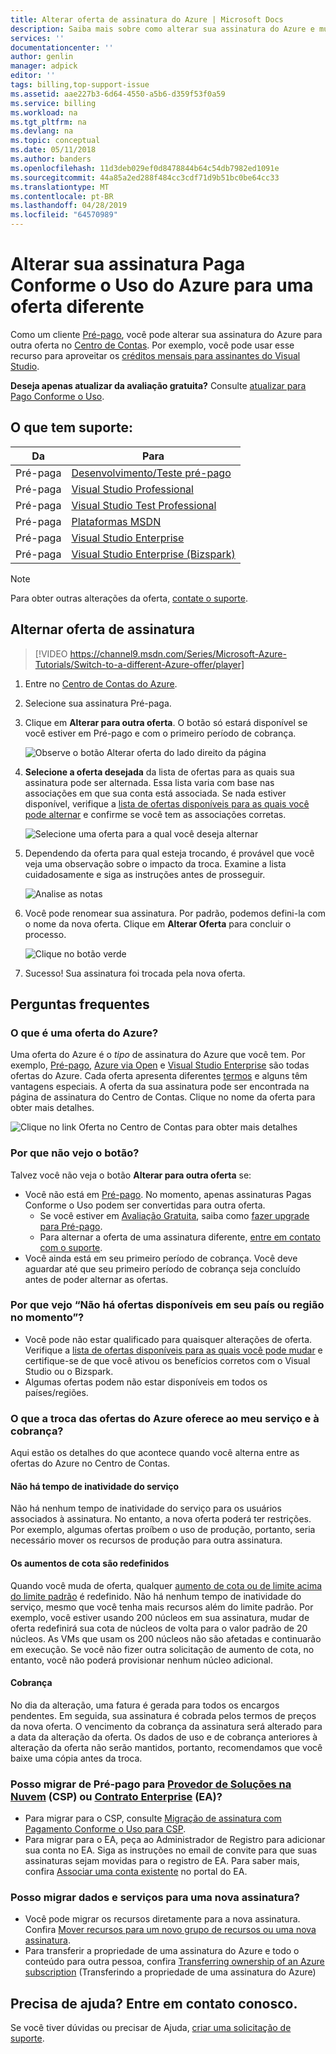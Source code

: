 ```yaml
---
title: Alterar oferta de assinatura do Azure | Microsoft Docs
description: Saiba mais sobre como alterar sua assinatura do Azure e mudar para uma oferta diferente usando o Centro de Contas do Azure
services: ''
documentationcenter: ''
author: genlin
manager: adpick
editor: ''
tags: billing,top-support-issue
ms.assetid: aae227b3-6d64-4550-a5b6-d359f53f0a59
ms.service: billing
ms.workload: na
ms.tgt_pltfrm: na
ms.devlang: na
ms.topic: conceptual
ms.date: 05/11/2018
ms.author: banders
ms.openlocfilehash: 11d3deb029ef0d8478844b64c54db7982ed1091e
ms.sourcegitcommit: 44a85a2ed288f484cc3cdf71d9b51bc0be64cc33
ms.translationtype: MT
ms.contentlocale: pt-BR
ms.lasthandoff: 04/28/2019
ms.locfileid: "64570989"
---
```

# <a name="change-your-azure-pay-as-you-go-subscription-to-a-different-offer"></a>Alterar sua assinatura Paga Conforme o Uso do Azure para uma oferta diferente

Como um cliente [Pré-pago](https://azure.microsoft.com/offers/ms-azr-0003p/), você pode alterar sua assinatura do Azure para outra oferta no [Centro de Contas](https://account.windowsazure.com/Subscriptions). Por exemplo, você pode usar esse recurso para aproveitar os [créditos mensais para assinantes do Visual Studio](https://azure.microsoft.com/pricing/member-offers/msdn-benefits-details/). 

**Deseja apenas atualizar da avaliação gratuita?** Consulte [atualizar para Pago Conforme o Uso](billing-upgrade-azure-subscription.md).

## <a name="whats-supported"></a>O que tem suporte:

| Da | Para |
| --- | --- |
| Pré-paga |[Desenvolvimento/Teste pré-pago](https://azure.microsoft.com/offers/ms-azr-0023p/) |
| Pré-paga |[Visual Studio Professional](https://azure.microsoft.com/offers/ms-azr-0059p/) |
| Pré-paga |[Visual Studio Test Professional](https://azure.microsoft.com/offers/ms-azr-0060p/) |
| Pré-paga |[Plataformas MSDN](https://azure.microsoft.com/offers/ms-azr-0062p/) |
| Pré-paga |[Visual Studio Enterprise](https://azure.microsoft.com/offers/ms-azr-0063p/) |
| Pré-paga |[Visual Studio Enterprise (Bizspark)](https://azure.microsoft.com/offers/ms-azr-0064p/) |

> [!NOTE]
> Para obter outras alterações da oferta, [contate o suporte](https://portal.azure.com/?#blade/Microsoft_Azure_Support/HelpAndSupportBlade).
>
>

## <a name="switch-subscription-offer"></a>Alternar oferta de assinatura

> [!VIDEO https://channel9.msdn.com/Series/Microsoft-Azure-Tutorials/Switch-to-a-different-Azure-offer/player]
>
>

1. Entre no [Centro de Contas do Azure](https://account.windowsazure.com/Subscriptions).
1. Selecione sua assinatura Pré-paga.
1. Clique em **Alterar para outra oferta**. O botão só estará disponível se você estiver em Pré-pago e com o primeiro período de cobrança.

   ![Observe o botão Alterar oferta do lado direito da página](./media/billing-how-to-switch-azure-offer/switchbutton.png)
1. **Selecione a oferta desejada** da lista de ofertas para as quais sua assinatura pode ser alternada. Essa lista varia com base nas associações em que sua conta está associada. Se nada estiver disponível, verifique a [lista de ofertas disponíveis para as quais você pode alternar](#whats-supported) e confirme se você tem as associações corretas. 

   ![Selecione uma oferta para a qual você deseja alternar](./media/billing-how-to-switch-azure-offer/selectoffer.png)
1. Dependendo da oferta para qual esteja trocando, é provável que você veja uma observação sobre o impacto da troca. Examine a lista cuidadosamente e siga as instruções antes de prosseguir.

   ![Analise as notas](./media/billing-how-to-switch-azure-offer/thingstonote.png)
1. Você pode renomear sua assinatura. Por padrão, podemos defini-la com o nome da nova oferta. Clique em **Alterar Oferta** para concluir o processo.

   ![Clique no botão verde](./media/billing-how-to-switch-azure-offer/confirmpage.png)
1. Sucesso! Sua assinatura foi trocada pela nova oferta.

## <a name="frequently-asked-questions"></a>Perguntas frequentes

### <a name="what-is-an-azure-offer"></a>O que é uma oferta do Azure?

Uma oferta do Azure é o *tipo* de assinatura do Azure que você tem. Por exemplo, [Pré-pago](https://azure.microsoft.com/offers/ms-azr-0003p/), [Azure via Open](https://azure.microsoft.com/offers/ms-azr-0111p/) e [Visual Studio Enterprise](https://azure.microsoft.com/offers/ms-azr-0063p/) são todas ofertas do Azure. Cada oferta apresenta diferentes [termos](https://azure.microsoft.com/support/legal/offer-details/) e alguns têm vantagens especiais. A oferta da sua assinatura pode ser encontrada na página de assinatura do Centro de Contas. Clique no nome da oferta para obter mais detalhes.

   ![Clique no link Oferta no Centro de Contas para obter mais detalhes](./media/billing-how-to-switch-azure-offer/offerlink.png)

### <a name="why-dont-i-see-the-button"></a>Por que não vejo o botão?

Talvez você não veja o botão **Alterar para outra oferta** se:

* Você não está em [Pré-pago](https://azure.microsoft.com/offers/ms-azr-0003p/). No momento, apenas assinaturas Pagas Conforme o Uso podem ser convertidas para outra oferta.
  * Se você estiver em [Avaliação Gratuita](https://azure.microsoft.com/free/), saiba como [fazer upgrade para Pré-pago](billing-upgrade-azure-subscription.md).
  * Para alternar a oferta de uma assinatura diferente, [entre em contato com o suporte](https://portal.azure.com/?#blade/Microsoft_Azure_Support/HelpAndSupportBlade).
* Você ainda está em seu primeiro período de cobrança. Você deve aguardar até que seu primeiro período de cobrança seja concluído antes de poder alternar as ofertas.

### <a name="why-do-i-see-there-are-no-offers-available-in-your-region-or-country-at-this-time"></a>Por que vejo “Não há ofertas disponíveis em seu país ou região no momento”?

* Você pode não estar qualificado para quaisquer alterações de oferta. Verifique a [lista de ofertas disponíveis para as quais você pode mudar](#whats-supported) e certifique-se de que você ativou os benefícios corretos com o Visual Studio ou o Bizspark.
* Algumas ofertas podem não estar disponíveis em todos os países/regiões.

### <a name="what-does-switching-azure-offers-do-to-my-service-and-billing"></a>O que a troca das ofertas do Azure oferece ao meu serviço e à cobrança?

Aqui estão os detalhes do que acontece quando você alterna entre as ofertas do Azure no Centro de Contas.

#### <a name="no-service-downtime"></a>Não há tempo de inatividade do serviço

Não há nenhum tempo de inatividade do serviço para os usuários associados à assinatura. No entanto, a nova oferta poderá ter restrições. Por exemplo, algumas ofertas proíbem o uso de produção, portanto, seria necessário mover os recursos de produção para outra assinatura.

#### <a name="quota-increases-are-reset"></a>Os aumentos de cota são redefinidos

Quando você muda de oferta, qualquer [aumento de cota ou de limite acima do limite padrão](../azure-supportability/resource-manager-core-quotas-request.md) é redefinido. Não há nenhum tempo de inatividade do serviço, mesmo que você tenha mais recursos além do limite padrão. Por exemplo, você estiver usando 200 núcleos em sua assinatura, mudar de oferta redefinirá sua cota de núcleos de volta para o valor padrão de 20 núcleos. As VMs que usam os 200 núcleos não são afetadas e continuarão em execução. Se você não fizer outra solicitação de aumento de cota, no entanto, você não poderá provisionar nenhum núcleo adicional.

#### <a name="billing"></a>Cobrança

No dia da alteração, uma fatura é gerada para todos os encargos pendentes. Em seguida, sua assinatura é cobrada pelos termos de preços da nova oferta. O vencimento da cobrança da assinatura será alterado para a data da alteração da oferta. Os dados de uso e de cobrança anteriores à alteração da oferta não serão mantidos, portanto, recomendamos que você baixe uma cópia antes da troca.

### <a name="can-i-migrate-from-pay-as-you-go-to-cloud-solution-providerhttpspartnermicrosoftcomsolutionscloud-reseller-overview-csp-or-enterprise-agreementhttpsazuremicrosoftcompricingenterprise-agreement-ea"></a>Posso migrar de Pré-pago para [Provedor de Soluções na Nuvem](https://partner.microsoft.com/Solutions/cloud-reseller-overview) (CSP) ou [Contrato Enterprise](https://azure.microsoft.com/pricing/enterprise-agreement/) (EA)?

* Para migrar para o CSP, consulte [Migração de assinatura com Pagamento Conforme o Uso para CSP](https://docs.microsoft.com/azure/cloud-solution-provider/migration/migration-from-payg-to-csp).
* Para migrar para o EA, peça ao Administrador de Registro para adicionar sua conta no EA. Siga as instruções no email de convite para que suas assinaturas sejam movidas para o registro de EA. Para saber mais, confira [Associar uma conta existente](https://ea.azure.com/helpdocs/associateExistingAccount) no portal do EA.

### <a name="can-i-migrate-data-and-services-to-a-new-subscription"></a>Posso migrar dados e serviços para uma nova assinatura?

* Você pode migrar os recursos diretamente para a nova assinatura. Confira [Mover recursos para um novo grupo de recursos ou uma nova assinatura](../azure-resource-manager/resource-group-move-resources.md).
* Para transferir a propriedade de uma assinatura do Azure e todo o conteúdo para outra pessoa, confira [Transferring ownership of an Azure subscription](billing-subscription-transfer.md) (Transferindo a propriedade de uma assinatura do Azure)

## <a name="need-help-contact-us"></a>Precisa de ajuda? Entre em contato conosco.

Se você tiver dúvidas ou precisar de Ajuda, [criar uma solicitação de suporte](https://go.microsoft.com/fwlink/?linkid=2083458).
